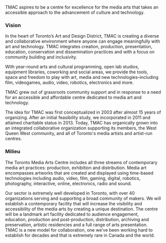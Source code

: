 TMAC aspires to be a centre for excellence for the media arts that takes an accessible approach to the advancement of culture and technology.

### Vision

In the heart of Toronto’s Art and Design District, TMAC is creating a diverse and collaborative environment where anyone can engage meaningfully with art and technology. TMAC integrates creation, production, presentation, education, conservation and dissemination practices and with a focus on community building and inclusivity.

With year-round arts and cultural programming, open lab studios, equipment libraries, coworking and social areas, we provide the tools, space and freedom to play with art, media and new technologies–including film, videogames, audio, video, robotics, electronics and more.

TMAC grew out of grassroots community support and in response to a need for an accessible and affordable centre dedicated to media art and technology.

The idea for TMAC was first conceptualized in 2003 after almost 15 years of organizing. After an initial feasibility study, we incorporated in 2011 and attained charitable status in 2013. Today, TMAC has organically grown into an integrated collaborative organization supporting its members, the West Queen West community, and all of Toronto's media artists and artist-run centres.

### Milieu
The Toronto Media Arts Centre includes all three streams of contemporary media art practices: production, exhibition and distribution. Media art encompasses artworks that are created and displayed using time-based technologies including audio, video, film, gaming, digital, robotics, photography, interactive, online, electronics, radio and sound.

Our sector is extremely well developed in Toronto, with over 40 organizations serving and supporting a broad community of makers. We will establish a contemporary facility that will increase the visibility and accessibility of the media arts by creating a unique destination. The centre will be a landmark art facility dedicated to audience engagement, education, production and post-production, distribution, archiving and preservation, artistic residencies and a full range of arts presentation. TMAC is a new model for collaboration, one we’ve been working hard to establish for decades and that is extremely rare in Canada and the world.
